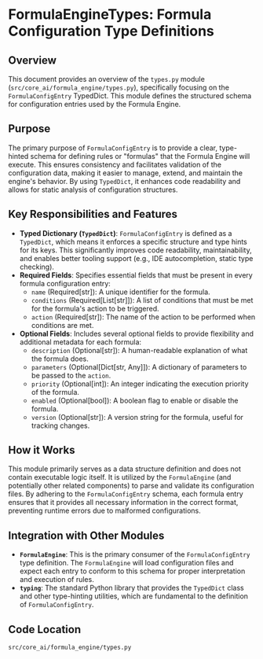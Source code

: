 # FormulaEngineTypes: Formula Configuration Type Definitions

## Overview

This document provides an overview of the `types.py` module (`src/core_ai/formula_engine/types.py`), specifically focusing on the `FormulaConfigEntry` TypedDict. This module defines the structured schema for configuration entries used by the Formula Engine.

## Purpose

The primary purpose of `FormulaConfigEntry` is to provide a clear, type-hinted schema for defining rules or "formulas" that the Formula Engine will execute. This ensures consistency and facilitates validation of the configuration data, making it easier to manage, extend, and maintain the engine's behavior. By using `TypedDict`, it enhances code readability and allows for static analysis of configuration structures.

## Key Responsibilities and Features

*   **Typed Dictionary (`TypedDict`)**: `FormulaConfigEntry` is defined as a `TypedDict`, which means it enforces a specific structure and type hints for its keys. This significantly improves code readability, maintainability, and enables better tooling support (e.g., IDE autocompletion, static type checking).
*   **Required Fields**: Specifies essential fields that must be present in every formula configuration entry:
    *   `name` (Required[str]): A unique identifier for the formula.
    *   `conditions` (Required[List[str]]): A list of conditions that must be met for the formula's action to be triggered.
    *   `action` (Required[str]): The name of the action to be performed when conditions are met.
*   **Optional Fields**: Includes several optional fields to provide flexibility and additional metadata for each formula:
    *   `description` (Optional[str]): A human-readable explanation of what the formula does.
    *   `parameters` (Optional[Dict[str, Any]]): A dictionary of parameters to be passed to the `action`.
    *   `priority` (Optional[int]): An integer indicating the execution priority of the formula.
    *   `enabled` (Optional[bool]): A boolean flag to enable or disable the formula.
    *   `version` (Optional[str]): A version string for the formula, useful for tracking changes.

## How it Works

This module primarily serves as a data structure definition and does not contain executable logic itself. It is utilized by the `FormulaEngine` (and potentially other related components) to parse and validate its configuration files. By adhering to the `FormulaConfigEntry` schema, each formula entry ensures that it provides all necessary information in the correct format, preventing runtime errors due to malformed configurations.

## Integration with Other Modules

*   **`FormulaEngine`**: This is the primary consumer of the `FormulaConfigEntry` type definition. The `FormulaEngine` will load configuration files and expect each entry to conform to this schema for proper interpretation and execution of rules.
*   **`typing`**: The standard Python library that provides the `TypedDict` class and other type-hinting utilities, which are fundamental to the definition of `FormulaConfigEntry`.

## Code Location

`src/core_ai/formula_engine/types.py`